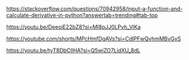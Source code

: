 https://stackoverflow.com/questions/70942958/input-a-function-and-calculate-derivative-in-python?answertab=trending#tab-top

https://youtu.be/DeeoiE22bZ8?si=MI8pJJ0LPvh_VlKa

https://youtube.com/shorts/MPcHmfDgAVs?si=CdlPFwQvhmMBvGvS

https://youtu.be/tyT8DbCIlHA?si=Q5wjZO7LidXU_8dL
